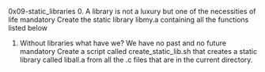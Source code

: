 0x09-static_libraries
0. A library is not a luxury but one of the necessities of life
mandatory
Create the static library libmy.a containing all the functions listed below

1. Without libraries what have we? We have no past and no future
mandatory
Create a script called create_static_lib.sh that creates a static library called liball.a from all the .c files that are in the current directory.

